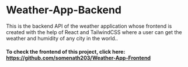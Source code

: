 # Weather-App-Backend

This is the backend API of the weather application whose frontend is created with the help of React and TailwindCSS where a user can get the weather and humidity of any city in the world..

#### To check the frontend of this project, click here: https://github.com/somenath203/Weather-App-Frontend
